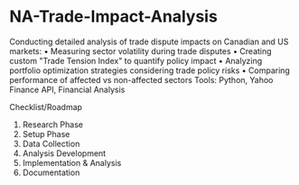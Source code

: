 # NA-Trade-Impact-Analysis

Conducting detailed analysis of trade dispute impacts on Canadian and US markets:
• Measuring sector volatility during trade disputes
• Creating custom "Trade Tension Index" to quantify policy impact
• Analyzing portfolio optimization strategies considering trade policy risks
• Comparing performance of affected vs non-affected sectors
Tools: Python, Yahoo Finance API, Financial Analysis


Checklist/Roadmap
1. Research Phase
2. Setup Phase
3. Data Collection
4. Analysis Development
5. Implementation & Analysis
6. Documentation
